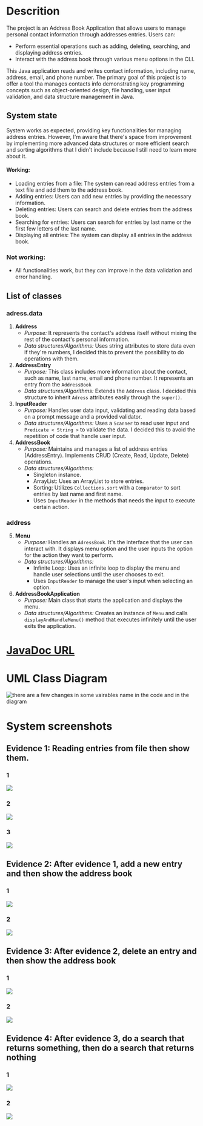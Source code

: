 # Descrition
The project is an Address Book Application that allows users to manage personal contact information through addresses entries. Users can:
- Perform essential operations such as adding, deleting, searching, and displaying address entries.
- Interact with the address book through various menu options in the CLI.

This Java application reads and writes contact information, including name, address, email, and phone number. The primary goal of this project is to offer a tool tha manages contacts info demonstrating key programming concepts such as object-oriented design, file handling, user input validation, and data structure management in Java.
## System state
System works as expected, providing key functionalities for managing address entries. However, I'm aware that there's space from improvement by implementing more advanced data structures or more efficient search and sorting algorithms that I didn't include because I still need to learn more about it.
#### Working:
- Loading entries from a file: The system can read address entries from a text file and add them to the address book.
- Adding entries: Users can add new entries by providing the necessary information.
- Deleting entries: Users can search and delete entries from the address book.
- Searching for entries: Users can search for entries by last name or the first few letters of the last name.
- Displaying all entries: The system can display all entries in the address book.

### Not working:
- All functionalities work, but they can improve in the data validation and error handling.

## List of classes
### adress.data
1. **Address**
    -  _Purpose:_ It represents the contact's address itself without mixing the rest of the contact's personal information.
    - _Data structures/Algorithms:_ Uses string attributes to store data even if they're numbers, I decided this to prevent the possibility to do operations with them.
2. **AddressEntry**
    - _Purpose:_ This class includes more information about the contact, such as name, last name, email and phone number. It represents an entry from the `AddressBook`
    - _Data structures/Algorithms:_ Extends the `Address` class. I decided this structure to inherit `Adress` attributes easily through the `super()`.
3. **InputReader**
    - _Purpose:_ Handles user data input, validating and reading data based on a prompt message and a provided validator.
    - _Data structures/Algorithms:_ Uses a `Scanner` to read user input and `Predicate < String >` to validate the data. I decided this to avoid the repetition of code that handle user input.
4. **AddressBook**
    - _Purpose:_ Maintains and manages a list of address entries (AddressEntry). Implements CRUD (Create, Read, Update, Delete) operations.
    - _Data structures/Algorithms:_
        - Singleton instance.
        - ArrayList:  Uses an ArrayList to store entries.
        - Sorting: Utilizes `Collections.sort` with a `Comparator` to sort entries by last name and first name.
        - Uses `InputReader` in the methods that needs the input to execute certain action.

### address
5. **Menu**
    - _Purpose:_ Handles an `AdressBook`. It's the interface that the user can interact with. It displays menu option and the user inputs the option for the action they want to perform.
    - _Data structures/Algorithms:_
        - Infinite Loop: Uses an infinite loop to display the menu and handle user selections until the user chooses to exit.
        - Uses `InputReader` to manage the user's input when selecting an option.
6. **AddressBookApplication**
    - _Purpose:_ Main class that starts the application and displays the menu.
    - _Data structures/Algorithms:_ Creates an instance of `Menu` and calls `displayAndHandleMenu()` method that executes infinitely until the user exits the application.

# [JavaDoc URL](https://zuzzet514.github.io/Hernandez_LibretaDirecciones/)

# UML Class Diagram
![there are a few changes in some vairables name in the code and in the diagram](Diagrama_clases.png)

# System screenshots
## Evidence 1: Reading entries from file then show them.
### 1
![](evidences/1.png)
### 2
![](evidences/2.png)
### 3
![](evidences/3.png)
## Evidence 2: After evidence 1, add a new entry and then show the address book
### 1
![](evidences/4.png)
### 2
![](evidences/5.png)
## Evidence 3: After evidence 2, delete an entry and then show the address book
### 1
![](evidences/6.png)
### 2
![](evidences/7.png)
## Evidence 4: After evidence 3, do a search that returns something, then do a search that returns nothing 
### 1
![](evidences/8.png)
### 2
![](evidences/9.png)

